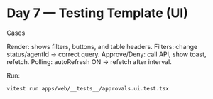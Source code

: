 # Day 7 — Testing Template (UI)

Cases

Render: shows filters, buttons, and table headers.
Filters: change status/agentId → correct query.
Approve/Deny: call API, show toast, refetch.
Polling: autoRefresh ON → refetch after interval.

Run:
```bash
vitest run apps/web/__tests__/approvals.ui.test.tsx
